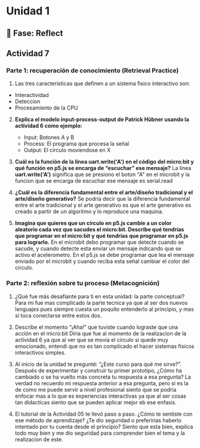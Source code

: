 # Unidad 1

## 🤔 Fase: Reflect

## Actividad 7
### Parte 1: recuperación de conocimiento (Retrieval Practice)

1.  Las tres caracteristicas que definen a un sistema fisico interactivo son:
   - Interactividad
   - Deteccion
   - Procesamiento de la CPU
     
2. **Explica el modelo input-process-output de Patrick Hübner usando la actividad 6 como ejemplo:**
   - Input:
     Botones A y B
   - Process:
     El programa que procesa la señal
   - Output:
     El circulo moviendose en X
     
3. **Cuál es la función de la línea uart.write('A') en el código del micro:bit y qué función en p5.js se encarga de “escuchar” ese mensaje?**
La linea **uart.write('A')** significa que se presiono el boton "A" en el microbit y la funcion que se encarga de escuchar ese mensaje es serial.read

4. **¿Cuál es la diferencia fundamental entre el arte/diseño tradicional y el arte/diseño generativo?**
Se podria decir que la diferencia fundamental entre el arte tradicional y el arte generativo es que el arte generativo es creado a partir de un algoritmo y lo reproduce una maquina.

5. **Imagina que quieres que un círculo en p5.js cambie a un color aleatorio cada vez que sacudes el micro:bit. Describe qué tendrías que programar en el micro:bit y qué tendrías que programar en p5.js para lograrlo.**
En el microbit debo programar que detecte cuando se sacude, y cuando detecte esta enviar un mensaje indicando que se activo el acelerometro.
En el p5.js se debe programar que lea el mensaje enviado por el microbit y cuando reciba esta señal cambiar el color del circulo.

### Parte 2: reflexión sobre tu proceso (Metacognición)

1. ¿Qué fue más desafiante para ti en esta unidad: la parte conceptual?
Para mi fue mas complicado la parte tecnica ya que al ser dos nuevos lenguajes pues siempre cuesta un poquito entenderlo al principio, y mas si toca conectarse entre estos dos.

2. Describe el momento “¡Aha!” que tuviste cuando lograste que una acción en el micro:bit
Diria que fue al momento de la realizacion de la actividad 6 ya que al ver que se movia el circulo si quede muy emocionado, entendi que no es tan complicado el hacer sistemas fisicos interactivos simples.

3. Al inicio de la unidad te pregunté: “¿Este curso para qué me sirve?”. Después de experimentar y construir tu primer prototipo, ¿Cómo ha cambiado o se ha vuelto más concreta tu respuesta a esa pregunta?
La verdad no recuerdo mi respuesta anterior a esa pregunta, pero si es la de como me puede servir a nivel profesional siento que se podria enfocar mas a lo que es experiencias interactivas ya que al ser cosas tan didacticas siento que se pueden aplicar mejor eb ese enfasis.

4. El tutorial de la Actividad 05 te llevó paso a paso. ¿Cómo te sentiste con ese método de aprendizaje? ¿Te dio seguridad o preferirías haberlo intentado por tu cuenta desde el principio?
Siento que esta bien, explica todo muy bien y me dio seguridad para comprender bien el tema y la realizacion de este. 




     


